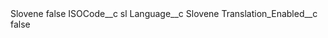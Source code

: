 <?xml version="1.0" encoding="UTF-8"?>
<CustomMetadata xmlns="http://soap.sforce.com/2006/04/metadata" xmlns:xsi="http://www.w3.org/2001/XMLSchema-instance" xmlns:xsd="http://www.w3.org/2001/XMLSchema">
    <label>Slovene</label>
    <protected>false</protected>
    <values>
        <field>ISOCode__c</field>
        <value xsi:type="xsd:string">sl</value>
    </values>
    <values>
        <field>Language__c</field>
        <value xsi:type="xsd:string">Slovene</value>
    </values>
    <values>
        <field>Translation_Enabled__c</field>
        <value xsi:type="xsd:boolean">false</value>
    </values>
</CustomMetadata>
